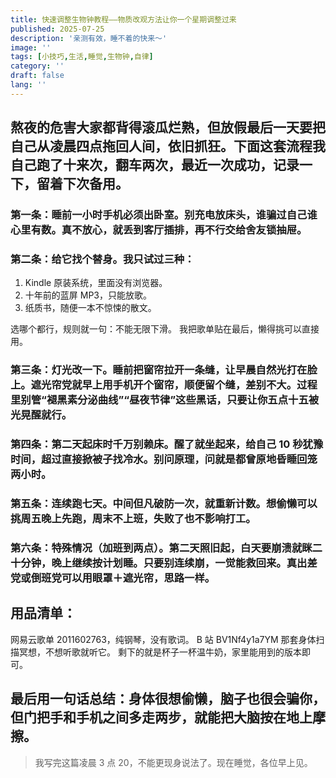 ```yaml
---
title: 快速调整生物钟教程——物质改观方法让你一个星期调整过来
published: 2025-07-25
description: '亲测有效，睡不着的快来～'
image: ''
tags: [小技巧,生活,睡觉,生物钟,自律]
category: ''
draft: false 
lang: ''
---
```

## 熬夜的危害大家都背得滚瓜烂熟，但放假最后一天要把自己从凌晨四点拖回人间，依旧抓狂。下面这套流程我自己跑了十来次，翻车两次，最近一次成功，记录一下，留着下次备用。

### 第一条：睡前一小时手机必须出卧室。别充电放床头，谁骗过自己谁心里有数。真不放心，就丢到客厅插排，再不行交给舍友锁抽屉。

### 第二条：给它找个替身。我只试过三种：
1. Kindle 原装系统，里面没有浏览器。
2. 十年前的蓝屏 MP3，只能放歌。
3. 纸质书，随便一本不惊悚的散文。

选哪个都行，规则就一句：不能无限下滑。
我把歌单贴在最后，懒得挑可以直接用。

### 第三条：灯光改一下。睡前把窗帘拉开一条缝，让早晨自然光打在脸上。遮光帘党就早上用手机开个窗帘，顺便留个缝，差别不大。过程里别管“褪黑素分泌曲线”“昼夜节律”这些黑话，只要让你五点十五被光晃醒就行。

### 第四条：第二天起床时千万别赖床。醒了就坐起来，给自己 10 秒犹豫时间，超过直接掀被子找冷水。别问原理，问就是都曾原地昏睡回笼两小时。

### 第五条：连续跑七天。中间但凡破防一次，就重新计数。想偷懒可以挑周五晚上先跑，周末不上班，失败了也不影响打工。

### 第六条：特殊情况（加班到两点）。第二天照旧起，白天要崩溃就眯二十分钟，晚上继续按计划睡。只要别连续崩，一觉能救回来。真出差党或倒班党可以用眼罩＋遮光帘，思路一样。

## 用品清单：
网易云歌单 2011602763，纯钢琴，没有歌词。
B 站 BV1Nf4y1a7YM 那套身体扫描冥想，不想听歌就听它。
剩下的就是杯子一杯温牛奶，家里能用到的版本即可。

## 最后用一句话总结：身体很想偷懒，脑子也很会骗你，但门把手和手机之间多走两步，就能把大脑按在地上摩擦。

> 我写完这篇凌晨 3 点 20，不能更现身说法了。现在睡觉，各位早上见。